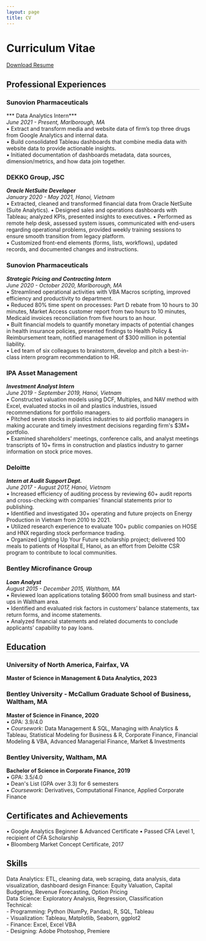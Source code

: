```yaml
---
layout: page
title: CV
---
```

<div class="sidebar-right" style="background-color:#202020"></div>
<h1 class="page-title">Curriculum Vitae</h1>
<style>
	h2{
		border-bottom: 0.75px solid #c5c5c5;
	}
</style>

[Download Resume](https://pab-nguyen.github.io/assets/file/Resume_PhanNguyen.pdf)

## Professional Experiences 
### Sunovion Pharmaceuticals  
*** Data Analytics Intern***   
*June 2021 - Present, Marlborough, MA*  
• Extract and transform media and website data of firm’s top three drugs from Google Analytics and internal data.  
• Build consolidated Tableau dashboards that combine media data with website data to provide actionable insights.  
• Initiated documentation of dashboards metadata, data sources, dimension/metrics, and how data join together.   

### DEKKO Group, JSC  
***Oracle NetSuite Developer***  
*January 2020 - May 2021, Hanoi, Vietnam*  
• Extracted, cleaned and transformed financial data from Oracle NetSuite (Suite Analytics).
• Designed sales and operations dashboards with Tableau; analyzed KPIs, presented insights to executives.
• Performed as remote help desk, assessed system issues, communicated with end-users regarding operational problems, provided weekly training sessions to ensure smooth transition from legacy platform.  
• Customized front-end elements (forms, lists, workflows), updated records, and documented changes and instructions.  

### Sunovion Pharmaceuticals       
***Strategic Pricing and Contracting Intern***     
*June 2020 - October 2020, Marlborough, MA*  
• Streamlined operational activities with VBA Macros scripting, improved efficiency and productivity to department.  
• Reduced 80% time spent on processes: Part D rebate from 10 hours to 30 minutes, Market Access customer report from two hours to 10 minutes, Medicaid invoices reconciliation from five hours to an hour.  
• Built financial models to quantify monetary impacts of potential changes in health insurance policies, presented findings to Health Policy & Reimbursement team, notified management of $300 million in potential liability.   
• Led team of six colleagues to brainstorm, develop and pitch a best-in-class intern program recommendation to HR.   

### IPA Asset Management      
***Investment Analyst Intern***        
*June 2019 - September 2019, Hanoi, Vietnam*     
• Constructed valuation models using DCF, Multiples, and NAV method with Excel, evaluated stocks in oil and plastics industries, issued recommendations for portfolio managers.   
• Pitched seven stocks in plastics industries to aid portfolio managers in making accurate and timely investment decisions regarding firm's $3M+ portfolio.   
• Examined shareholders' meetings, conference calls, and analyst meetings transcripts of 10+ firms in construction and plastics industry to garner information on stock price moves.  

### Deloitte     
***Intern at Audit Support Dept.***    
*June 2017 - August 2017, Hanoi, Vietnam*      
• Increased efficiency of auditing process by reviewing 60+ audit reports
and cross-checking with companies' financial statements prior to publishing.  
• Identified and investigated 30+ operating and future projects on Energy
Production in Vietnam from 2010 to 2021.   
• Utilized research experience to evaluate 100+ public companies on HOSE
and HNX regarding stock performance trading.  
• Organized Lighting Up Your Future scholarship project; delivered 100 meals
to patients of Hospital E, Hanoi, as an effort from Deloitte CSR program to
contribute to local communities.  

### Bentley Microfinance Group     
***Loan Analyst***    
*August 2015 - December 2015, Waltham, MA*     
• Reviewed loan applications totaling $6000 from small business and start-ups
in Waltham area.  
• Identified and evaluated risk factors in customers’ balance statements, tax
return forms, and income statements.  
• Analyzed financial statements and related documents to conclude applicants’
capability to pay loans.  


## Education
### University of North America, Fairfax, VA
**Master of Science in Management & Data Analytics, 2023**  
### Bentley University - McCallum Graduate School of Business, Waltham, MA 
**Master of Science in Finance, 2020**  
• GPA: 3.9/4.0  
• *Coursework*: Data Management & SQL, Managing with Analytics & Tableau, Statistical Modeling for Business
& R, Corporate Finance, Financial Modeling & VBA, Advanced Managerial Finance, Market & Investments   
### Bentley University, Waltham, MA   
**Bachelor of Science in Corporate Finance, 2019**   
• GPA: 3.5/4.0   
• Dean's List (GPA over 3.3) for 6 semesters  
• *Coursework*: Derivatives, Computational Finance, Applied Corporate Finance  
  
  
## Certificates and Achievements  
• Google Analytics Beginner & Advanced Certificate
• Passed CFA Level 1, recipient of CFA Scholarship  
• Bloomberg Market Concept Certificate, 2017  
  
  
## Skills  
Data Analytics: ETL, cleaning data, web scraping, data analysis, data visualization, dashboard design
Finance: Equity Valuation, Capital Budgeting, Revenue Forecasting, Option Pricing  
Data Science: Exploratory Analysis, Regression, Classification  
Technical:  
	- Programming: Python (NumPy, Pandas), R, SQL, Tableau   
	- Visualization: Tableau, Matplotlib, Seaborn, ggplot2   
	- Finance: Excel, Excel VBA   
	- Designing: Adobe Photoshop, Premiere     

